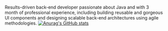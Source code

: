 Results-driven back-end developer passionate about Java and with 3 month of professional experience, including
building reusable and gorgeous UI components and designing scalable back-end architectures using agile methodologies.
[![Anurag's GitHub stats](https://github-readme-stats.vercel.app/api?username=Mamatisaev)](https://github.com/anuraghazra/github-readme-stats)
